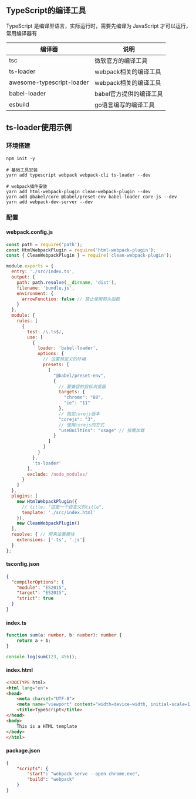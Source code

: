 ## TypeScript的编译工具

TypeScript 是编译型语言，实际运行时，需要先编译为 JavaScript 才可以运行，常用编译器有

| 编译器                    | 说明                    |
| ------------------------- | ----------------------- |
| tsc                       | 微软官方的编译工具      |
| ts-loader                 | webpack相关的编译工具   |
| awesome-typescript-loader | webpack相关的编译工具   |
| babel-loader              | babel官方提供的编译工具 |
| esbuild                   | go语言编写的编译工具    |



## ts-loader使用示例

### 环境搭建

```shell
npm init -y

# 基础工具安装
yarn add typescript webpack webpack-cli ts-loader --dev

# webpack插件安装
yarn add html-webpack-plugin clean-webpack-plugin --dev
yarn add @babel/core @babel/preset-env babel-loader core-js --dev
yarn add webpack-dev-server --dev
```

### 配置

#### webpack.config.js

```js
const path = require('path');
const HtmlWebpackPlugin = require('html-webpack-plugin');
const { CleanWebpackPlugin } = require('clean-webpack-plugin');

module.exports = {
  entry: './src/index.ts',
  output: {
    path: path.resolve(__dirname, 'dist'),
    filename: 'bundle.js',
    environment: {
      arrowFunction: false // 禁止使用箭头函数
    }
  },
  module: {
    rules: [
      {
        test: /\.ts$/,
        use: [
          {
            loader: 'babel-loader',
            options: {
              // 设置预定义的环境
              presets: [
                [
                  "@babel/preset-env",
                  {
                    // 要兼容的目标浏览器
                    targets: {
                      "chrome": "88",
                      "ie": "11"
                    },
                    // 指定corejs版本
                    "corejs": "3",
                    // 使用corejs的方式
                    "useBuiltIns": "usage" // 按需加载
                  }
                ]
              ]
            }
          },
          'ts-loader'
        ],
        exclude: /node_modules/
      }
    ]
  },
  plugins: [
    new HtmlWebpackPlugin({
      // title: "这是一个自定义的title",
      template: './src/index.html'
    }),
    new CleanWebpackPlugin()
  ],
  resolve: { // 用来设置模块
    extensions: ['.ts', '.js']
  }
};
```

#### tsconfig.json

```json
{
  "compilerOptions": {
    "module": "ES2015",
    "target": "ES2015",
    "strict": true
  }
}
```

#### index.ts

```typescript
function sum(a: number, b: number): number {
    return a + b;
}

console.log(sum(123, 456));
```

#### index.html

```html
<!DOCTYPE html>
<html lang="en">
<head>
    <meta charset="UTF-8">
    <meta name="viewport" content="width=device-width, initial-scale=1.0">
    <title>TypeScript</title>
</head>
<body>
    This is a HTML template
</body>
</html>
```

#### package.json

```json
{
    "scripts": {
        "start": "webpack serve --open chrome.exe",
        "build": "webpack"
    }
}
```